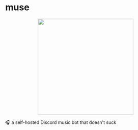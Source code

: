 # muse

<p align="center">
  <img width="300" height="300" src="https://raw.githubusercontent.com/codetheweb/muse/master/.github/logo.png">
  <p>
    🎧 a self-hosted Discord music bot that doesn't suck
  </p>
</p>
